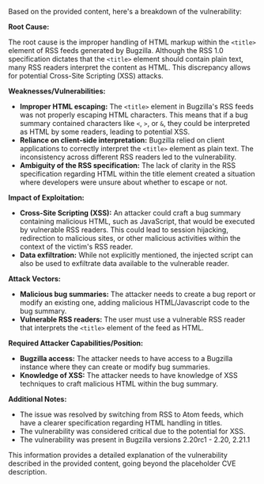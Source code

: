 Based on the provided content, here's a breakdown of the vulnerability:

**Root Cause:**

The root cause is the improper handling of HTML markup within the `<title>` element of RSS feeds generated by Bugzilla. Although the RSS 1.0 specification dictates that the `<title>` element should contain plain text, many RSS readers interpret the content as HTML. This discrepancy allows for potential Cross-Site Scripting (XSS) attacks.

**Weaknesses/Vulnerabilities:**

*   **Improper HTML escaping:** The `<title>` element in Bugzilla's RSS feeds was not properly escaping HTML characters. This means that if a bug summary contained characters like `<`, `>`, or `&`, they could be interpreted as HTML by some readers, leading to potential XSS.
*   **Reliance on client-side interpretation:** Bugzilla relied on client applications to correctly interpret the `<title>` element as plain text. The inconsistency across different RSS readers led to the vulnerability.
*   **Ambiguity of the RSS specification:** The lack of clarity in the RSS specification regarding HTML within the title element created a situation where developers were unsure about whether to escape or not.

**Impact of Exploitation:**

*   **Cross-Site Scripting (XSS):** An attacker could craft a bug summary containing malicious HTML, such as JavaScript, that would be executed by vulnerable RSS readers. This could lead to session hijacking, redirection to malicious sites, or other malicious activities within the context of the victim's RSS reader.
*  **Data exfiltration:** While not explicitly mentioned, the injected script can also be used to exfiltrate data available to the vulnerable reader.

**Attack Vectors:**

*   **Malicious bug summaries:** The attacker needs to create a bug report or modify an existing one, adding malicious HTML/Javascript code to the bug summary.
*   **Vulnerable RSS readers:** The user must use a vulnerable RSS reader that interprets the `<title>` element of the feed as HTML.

**Required Attacker Capabilities/Position:**

*   **Bugzilla access:** The attacker needs to have access to a Bugzilla instance where they can create or modify bug summaries.
*   **Knowledge of XSS:** The attacker needs to have knowledge of XSS techniques to craft malicious HTML within the bug summary.

**Additional Notes:**

*   The issue was resolved by switching from RSS to Atom feeds, which have a clearer specification regarding HTML handling in titles.
*   The vulnerability was considered critical due to the potential for XSS.
*   The vulnerability was present in Bugzilla versions 2.20rc1 - 2.20, 2.21.1

This information provides a detailed explanation of the vulnerability described in the provided content, going beyond the placeholder CVE description.